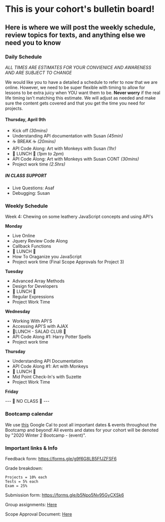 # This is your cohort's bulletin board!

## Here is where we will post the weekly schedule, review topics for texts, and anything else we need you to know


### Daily Schedule

_ALL TIMES ARE ESTIMATES FOR YOUR CONVIENICE AND AWARENESS AND ARE SUBJECT TO CHANGE_

We would like you to have a detailed a schedule to refer to now that we are online. However, we need to be super flexible with timing to allow for lessons to be extra juicy when YOU want them to be. **Never worry** if the real life timing isn't matching this estimate. We will adjust as needed and make sure the content gets covered and that you get the time you need for projects. 

#### Thursday, April 9th
- Kick off _(30mins)_
- Understanding API documentation with Susan _(45min)_
- ☕️ BREAK ☕️  _(20mins)_
- API Code Along: Art with Monkeys with Susan  _(1hr)_
- 🍴 LUNCH 🍴 (_1pm to 2pm_)
- API Code Along: Art with Monkeys with Susan CONT  _(30mins)_
- Project work time  _(2.5hrs)_


##### IN CLASS SUPPORT
- Live Questions: Asaf 
- Debugging: Susan    


### Weekly Schedule

Week 4: Chewing on some leathery JavaScript concepts and using API's

**Monday**
-   Live Online 
-   Jquery Review Code Along
-   Callback Functions
-   🍴 LUNCH 🍴
-   How To Oraganize you JavaScript
-   Project work time (Final Scope Approvals for Project 3)


**Tuesday**

-   Advanced Array Methods
-   Design for Developers
-   🍴 LUNCH 🍴
-   Regular Expressions
-   Project Work Time

**Wednesday**

-   Working With API'S
-   Accessing API'S with AJAX 
-   🥗LUNCH - SALAD CLUB 🥗
-   API Code Along #1: Harry Potter Spells
-   Project work time

**Thursday**

-   Understanding API Documentation
-   API Code Along #1: Art with Monkeys
-   🍴 LUNCH 🍴
-   Mid Point Check-In's with Suzette
-   Project Work Time

**Friday**

--- 🥺 NO CLASS 🥺 ---


### Bootcamp calendar

We use [this](https://calendar.google.com/calendar/embed?src=hackeryou.com_ckj6930nr6kraakaisos09cccs%40group.calendar.google.com&ctz=America%2FToronto) Google Cal to post all important dates & events throughout the Bootcamp and beyond! All events and dates for your cohort will be denoted by "2020 Winter 2 Bootcamp - (event)".

### Important links & Info

Feedback form: https://forms.gle/g9f6G8LB5FfJZFSF6

Grade breakdown:

```
Projects = 10% each
Tests = 5% each
Exam = 25%
```

Submission form: https://forms.gle/b5Npo5Nv95GyCXSk6

Group assignments: [Here](https://docs.google.com/spreadsheets/d/1BJcOU0NTPuH9FJcuvqABjMNM2h8X24lpx_fPKzrO0m4/edit?usp=sharing)

Scope Approval Document: [Here](https://forms.gle/bFrTDVQpcpVUWqDw9)
